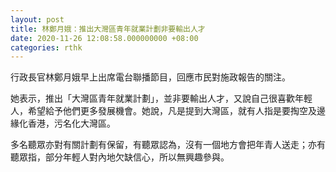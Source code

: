 ```yaml
---
layout: post
title: 林鄭月娥：推出大灣區青年就業計劃非要輸出人才
date: 2020-11-26 12:08:58.000000000 +08:00
categories: rthk
---
```


行政長官林鄭月娥早上出席電台聯播節目，回應市民對施政報告的關注。

她表示，推出「大灣區青年就業計劃」，並非要輸出人才，又說自己很喜歡年輕人，希望給予他們更多發展機會。她說，凡是提到大灣區，就有人指是要掏空及邊緣化香港，污名化大灣區。

多名聽眾亦對有關計劃有保留，有聽眾認為，沒有一個地方會把年青人送走；亦有聽眾指，部分年輕人對內地欠缺信心，所以無興趣參與。
